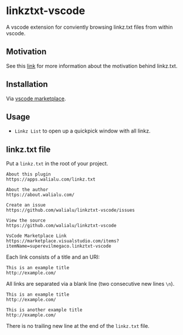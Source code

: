 linkztxt-vscode
===============

A vscode extension for conviently browsing linkz.txt files from within vscode.

## Motivation

See this [link](https://apps.walialu.com/linkz.txt) for more information about the motivation behind linkz.txt.

## Installation

Via [vscode marketplace](https://marketplace.visualstudio.com/items?itemName=superevilmegaco.linkztxt-vscode).

## Usage

 - `Linkz List` to open up a quickpick window with all linkz.

## linkz.txt file

Put a `linkz.txt` in the root of your project.

```text
About this plugin
https://apps.walialu.com/linkz.txt

About the author
https://about.walialu.com/

Create an issue
https://github.com/walialu/linkztxt-vscode/issues

View the source
https://github.com/walialu/linkztxt-vscode

VsCode Marketplace Link
https://marketplace.visualstudio.com/items?itemName=superevilmegaco.linkztxt-vscode
```

Each link consists of a title and an URI:

```text
This is an example title
http://example.com/
```

All links are separated via a blank line (two consecutive new lines `\n`).

```text
This is an example title
http://example.com/

This is another example title
http://example.com/
```

There is no trailing new line at the end of the `linkz.txt` file.
